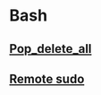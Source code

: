 Bash
=========

[Pop_delete_all](https://github.com/vaz-ar/Utilities/blob/master/Bash/pop_del_all.sh)
-

[Remote sudo](https://github.com/vaz-ar/Utilities/blob/master/Bash/remote_sudo.sh)
-

